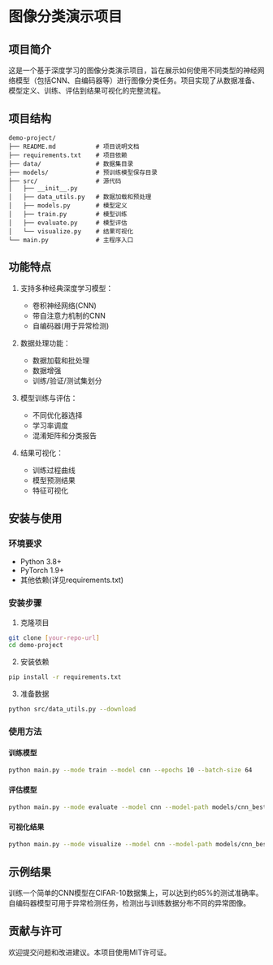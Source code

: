 # 图像分类演示项目

## 项目简介

这是一个基于深度学习的图像分类演示项目，旨在展示如何使用不同类型的神经网络模型（包括CNN、自编码器等）进行图像分类任务。项目实现了从数据准备、模型定义、训练、评估到结果可视化的完整流程。

## 项目结构

```
demo-project/
├── README.md           # 项目说明文档
├── requirements.txt    # 项目依赖
├── data/               # 数据集目录
├── models/             # 预训练模型保存目录
├── src/                # 源代码
│   ├── __init__.py
│   ├── data_utils.py   # 数据加载和预处理
│   ├── models.py       # 模型定义
│   ├── train.py        # 模型训练
│   ├── evaluate.py     # 模型评估
│   └── visualize.py    # 结果可视化
└── main.py             # 主程序入口
```

## 功能特点

1. 支持多种经典深度学习模型：
   - 卷积神经网络(CNN)
   - 带自注意力机制的CNN
   - 自编码器(用于异常检测)

2. 数据处理功能：
   - 数据加载和批处理
   - 数据增强
   - 训练/验证/测试集划分

3. 模型训练与评估：
   - 不同优化器选择
   - 学习率调度
   - 混淆矩阵和分类报告

4. 结果可视化：
   - 训练过程曲线
   - 模型预测结果
   - 特征可视化

## 安装与使用

### 环境要求

- Python 3.8+
- PyTorch 1.9+
- 其他依赖(详见requirements.txt)

### 安装步骤

1. 克隆项目
```bash
git clone [your-repo-url]
cd demo-project
```

2. 安装依赖
```bash
pip install -r requirements.txt
```

3. 准备数据
```bash
python src/data_utils.py --download
```

### 使用方法

#### 训练模型

```bash
python main.py --mode train --model cnn --epochs 10 --batch-size 64
```

#### 评估模型

```bash
python main.py --mode evaluate --model cnn --model-path models/cnn_best.pth
```

#### 可视化结果

```bash
python main.py --mode visualize --model cnn --model-path models/cnn_best.pth
```

## 示例结果

训练一个简单的CNN模型在CIFAR-10数据集上，可以达到约85%的测试准确率。自编码器模型可用于异常检测任务，检测出与训练数据分布不同的异常图像。

## 贡献与许可

欢迎提交问题和改进建议。本项目使用MIT许可证。 